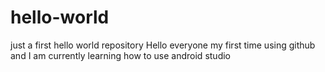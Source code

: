 # hello-world
just a first hello world repository
Hello everyone my first time using github and I am currently learning how to use android studio
